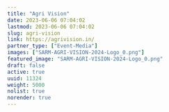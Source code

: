```yaml
---
title: "Agri Vision"
date: 2023-06-06 07:04:02
lastmod: 2023-06-06 07:04:02
slug: agri-vision
link: https://agrivision.in/
partner_type: ["Event-Media"]
images: ["SARM-AGRI-VISION-2024-Logo_0.png"]
featured_image: "SARM-AGRI-VISION-2024-Logo_0.png"
draft: false
active: true
uuid: 11324
weight: 5000
nolist: true
norender: true
---
```

